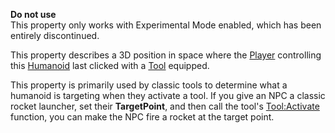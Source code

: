 **Do not use**  
This property only works with Experimental Mode enabled, which has been entirely discontinued.

This property describes a 3D position in space where the [Player](https://developer.roblox.com/en-us/api-reference/class/Player) controlling this [Humanoid](https://developer.roblox.com/en-us/api-reference/class/Humanoid) last clicked with a [Tool](https://developer.roblox.com/en-us/api-reference/class/Tool) equipped.

This property is primarily used by classic tools to determine what a humanoid is targeting when they activate a tool. If you give an NPC a classic rocket launcher, set their **TargetPoint**, and then call the tool's [Tool:Activate](https://developer.roblox.com/en-us/api-reference/function/Tool/Activate) function, you can make the NPC fire a rocket at the target point.